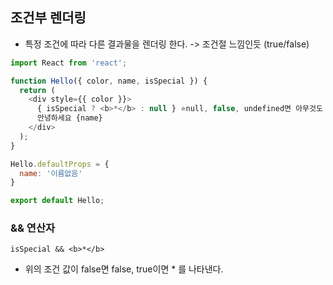 ## 조건부 렌더링
* 특정 조건에 따라 다른 결과물을 렌더링 한다.
-> 조건절 느낌인듯 (true/false)
```javascript
import React from 'react';

function Hello({ color, name, isSpecial }) {
  return (
    <div style={{ color }}>
      { isSpecial ? <b>*</b> : null } ⭐️null, false, undefined면 아무것도 안나타남!
      안녕하세요 {name}
    </div>
  );
}

Hello.defaultProps = {
  name: '이름없음'
}

export default Hello;
```

### && 연산자
```isSpecial && <b>*</b>``` 
* 위의 조건 값이 false면 false, true이면 * 를 나타낸다. 